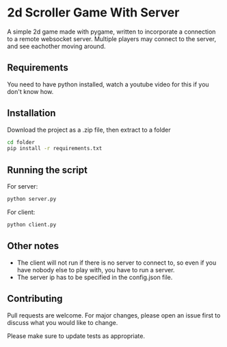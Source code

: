 # 2d Scroller Game With Server

A simple 2d game made with pygame, written to incorporate a connection to a remote websocket server. Multiple players may connect to the server, and see eachother moving around.

## Requirements

You need to have python installed, watch a youtube video for this if you don't know how.

## Installation

Download the project as a .zip file, then extract to a folder

```bash
cd folder
pip install -r requirements.txt
```

## Running the script

For server:
```bash
python server.py
```

For client:
```bash
python client.py
```

## Other notes

- The client will not run if there is no server to connect to, so even if you have nobody else to play with, you have to run a server.
- The server ip has to be specified in the config.json file.

## Contributing
Pull requests are welcome. For major changes, please open an issue first to discuss what you would like to change.

Please make sure to update tests as appropriate.
